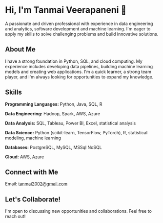 # Hi, I'm Tanmai Veerapaneni 👋

A passionate and driven professional with experience in data engineering and analytics, software development and machine learning. I'm eager to apply my skills to solve challenging problems and build innovative solutions.

## About Me

I have a strong foundation in Python, SQL, and cloud computing. My experience includes developing data pipelines,  building machine learning models and creating web applications. I'm a quick learner, a strong team player, and I'm always looking for opportunities to expand my knowledge.

## Skills

**Programming Languages:** Python, Java, SQL, R

**Data Engineering:** Hadoop, Spark, AWS, Azure

**Data Analysis:** SQL, Tableau, Power BI, Excel, statistical analysis

**Data Science:** Python (scikit-learn, TensorFlow, PyTorch), R, statistical modeling, machine learning

**Databases:** PostgreSQL, MySQL, MSSql NoSQL

**Cloud:** AWS, Azure

## Connect with Me

Email: tanmai2002@gmail.com

## Let's Collaborate!

I'm open to discussing new opportunities and collaborations. Feel free to reach out!
  


